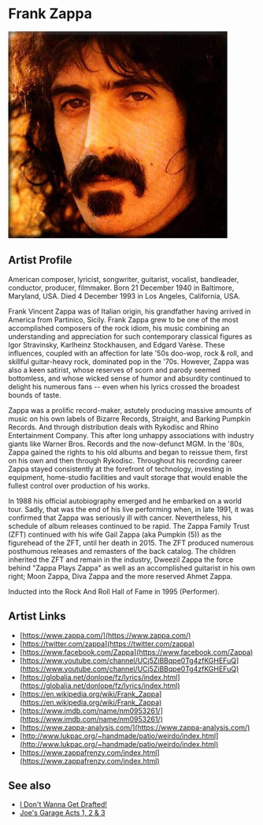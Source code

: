 # Frank Zappa

![](../../assets/artists/Frank_Zappa.png)

## Artist Profile

American composer, lyricist, songwriter, guitarist, vocalist, bandleader, conductor, producer, filmmaker.
Born 21 December 1940 in Baltimore, Maryland, USA.
Died 4 December 1993 in Los Angeles, California, USA.

Frank Vincent Zappa was of Italian origin, his grandfather having arrived in America from Partinico, Sicily. Frank Zappa grew to be one of the most accomplished composers of the rock idiom, his music combining an understanding and appreciation for such contemporary classical figures as Igor Stravinsky, Karlheinz Stockhausen, and Edgard Varèse. These influences, coupled with an affection for late '50s doo-wop, rock & roll, and skillful guitar-heavy rock, dominated pop in the '70s. However, Zappa was also a keen satirist, whose reserves of scorn and parody seemed bottomless, and whose wicked sense of humor and absurdity continued to delight his numerous fans -- even when his lyrics crossed the broadest bounds of taste.

Zappa was a prolific record-maker, astutely producing massive amounts of music on his own labels of Bizarre Records, Straight, and Barking Pumpkin Records. And through distribution deals with Rykodisc and Rhino Entertainment Company. This after long unhappy associations with industry giants like Warner Bros. Records and the now-defunct MGM. In the '80s, Zappa gained the rights to his old albums and began to reissue them, first on his own and then through Rykodisc. Throughout his recording career Zappa stayed consistently at the forefront of technology, investing in equipment, home-studio facilities and vault storage that would enable the fullest control over production of his works.

In 1988 his official autobiography emerged and he embarked on a world tour. Sadly, that was the end of his live performing when, in late 1991, it was confirmed that Zappa was seriously ill with cancer. Nevertheless, his schedule of album releases continued to be rapid. The Zappa Family Trust (ZFT) continued with his wife Gail Zappa (aka Pumpkin (5)) as the figurehead of the ZFT, until her death in 2015. The ZFT produced numerous posthumous releases and remasters of the back catalog. The children inherited the ZFT and remain in the industry, Dweezil Zappa the force behind "Zappa Plays Zappa" as well as an accomplished guitarist in his own right; Moon Zappa, Diva Zappa and the more reserved Ahmet Zappa.

Inducted into the Rock And Roll Hall of Fame in 1995 (Performer).

## Artist Links

- [https://www.zappa.com/](https://www.zappa.com/)
- [https://twitter.com/zappa](https://twitter.com/zappa)
- [https://www.facebook.com/Zappa](https://www.facebook.com/Zappa)
- [https://www.youtube.com/channel/UCj5ZiBBqpe0Tg4zfKGHEFuQ](https://www.youtube.com/channel/UCj5ZiBBqpe0Tg4zfKGHEFuQ)
- [https://globalia.net/donlope/fz/lyrics/index.html](https://globalia.net/donlope/fz/lyrics/index.html)
- [https://en.wikipedia.org/wiki/Frank_Zappa](https://en.wikipedia.org/wiki/Frank_Zappa)
- [https://www.imdb.com/name/nm0953261/](https://www.imdb.com/name/nm0953261/)
- [https://www.zappa-analysis.com/](https://www.zappa-analysis.com/)
- [http://www.lukpac.org/~handmade/patio/weirdo/index.html](http://www.lukpac.org/~handmade/patio/weirdo/index.html)
- [https://www.zappafrenzy.com/index.html](https://www.zappafrenzy.com/index.html)


## See also

- [I Don't Wanna Get Drafted!](I_Dont_Wanna_Get_Drafted!.md)
- [Joe's Garage Acts 1, 2 & 3](Joes_Garage_Acts_1__2_and_3.md)
